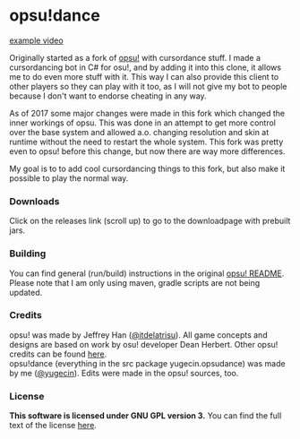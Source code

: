 # opsu!dance
[example video](https://www.youtube.com/watch?v=tqZqn7nx8N0)  
  
Originally started as a fork of [opsu!](https://github.com/itdelatrisu/opsu) with cursordance stuff. I made a cursordancing bot in C# for osu!, and by adding it into this clone, it allows me to do even more stuff with it. This way I can also provide this client to other players so they can play with it too, as I will not give my bot to people because I don't want to endorse cheating in any way.

As of 2017 some major changes were made in this fork which changed the inner workings of opsu. This was done in an attempt to get more control over the base system and allowed a.o. changing resolution and skin at runtime without the need to restart the whole system. This fork was pretty even to opsu! before this change, but now there are way more differences.

My goal is to to add cool cursordancing things to this fork, but also make it possible to play the normal way.
  
### Downloads
Click on the releases link (scroll up) to go to the downloadpage with prebuilt jars.

### Building
You can find general (run/build) instructions in the original [opsu! README](README-OPSU.md).
Please note that I am only using maven, gradle scripts are not being updated.

### Credits
opsu! was made by Jeffrey Han ([@itdelatrisu](https://github.com/itdelatrisu)). All game concepts and designs are based on work by osu! developer Dean Herbert. Other opsu! credits can be found [here](CREDITS.md).  
opsu!dance (everything in the src package yugecin.opsudance) was made by me ([@yugecin](https://github.com/yugecin)). Edits were made in the opsu! sources, too.  

### License
**This software is licensed under GNU GPL version 3.**
You can find the full text of the license [here](LICENSE).
